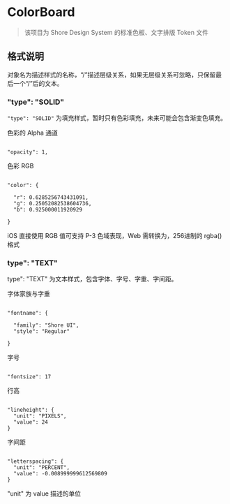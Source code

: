 # ColorBoard

> 该项目为 Shore Design System 的标准色板、文字排版 Token 文件

## 格式说明

对象名为描述样式的名称，“/”描述层级关系，如果无层级关系可忽略，只保留最后一个“/”后的文本。

### "type": "SOLID"

`"type": "SOLID"` 为填充样式，暂时只有色彩填充，未来可能会包含渐变色填充。

色彩的 Alpha 通道

```

"opacity": 1,

```

色彩 RGB

```

"color": {

  "r": 0.6285256743431091,
  "g": 0.25052082538604736,
  "b": 0.925000011920929
  
}

```

iOS 直接使用 RGB 值可支持 P-3 色域表现，Web 需转换为，256进制的 rgba() 格式

### type": "TEXT"

type": "TEXT" 为文本样式，包含字体、字号、字重、字间距。

字体家族与字重

```

"fontname": {

  "family": "Shore UI",
  "style": "Regular"
  
}

```

字号

```

"fontsize": 17

```

行高

```

"lineheight": {
  "unit": "PIXELS",
  "value": 24
}

```

字间距

```

"letterspacing": {
  "unit": "PERCENT",
  "value": -0.008999999612569809
}

```

"unit" 为 value 描述的单位
